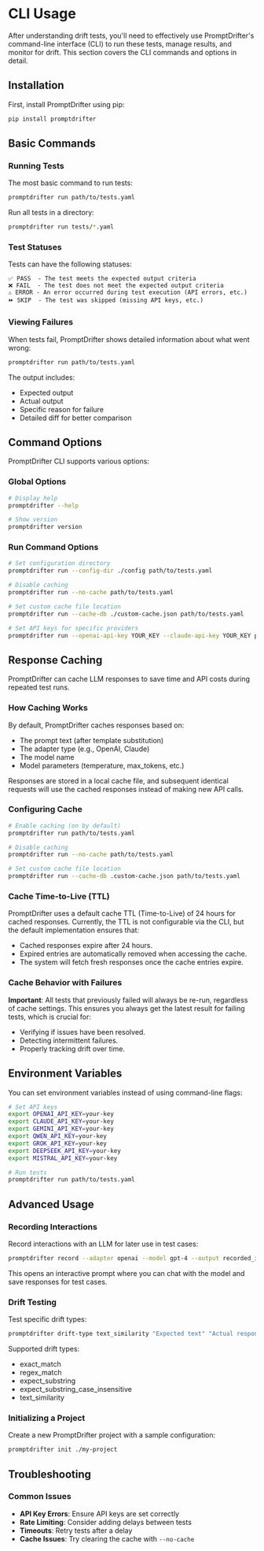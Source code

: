 # CLI Usage

After understanding drift tests, you'll need to effectively use PromptDrifter's command-line interface (CLI) to run these tests, manage results, and monitor for drift. This section covers the CLI commands and options in detail.

## Installation

First, install PromptDrifter using pip:

```bash
pip install promptdrifter
```

## Basic Commands

### Running Tests

The most basic command to run tests:

```bash
promptdrifter run path/to/tests.yaml
```

Run all tests in a directory:

```bash
promptdrifter run tests/*.yaml
```

<!-- TODO: Add screenshot of running tests with output -->

### Test Statuses

Tests can have the following statuses:

```
✅ PASS  - The test meets the expected output criteria
❌ FAIL  - The test does not meet the expected output criteria
⚠️ ERROR - An error occurred during test execution (API errors, etc.)
⏩ SKIP  - The test was skipped (missing API keys, etc.)
```

<!-- TODO: Add screenshot showing different test statuses -->

### Viewing Failures

When tests fail, PromptDrifter shows detailed information about what went wrong:

```bash
promptdrifter run path/to/tests.yaml
```

The output includes:
- Expected output
- Actual output
- Specific reason for failure
- Detailed diff for better comparison

<!-- TODO: Add screenshot of failure output -->

## Command Options

PromptDrifter CLI supports various options:

### Global Options

```bash
# Display help
promptdrifter --help

# Show version
promptdrifter version
```

### Run Command Options

```bash
# Set configuration directory
promptdrifter run --config-dir ./config path/to/tests.yaml

# Disable caching
promptdrifter run --no-cache path/to/tests.yaml

# Set custom cache file location
promptdrifter run --cache-db ./custom-cache.json path/to/tests.yaml

# Set API keys for specific providers
promptdrifter run --openai-api-key YOUR_KEY --claude-api-key YOUR_KEY path/to/tests.yaml
```

## Response Caching

PromptDrifter can cache LLM responses to save time and API costs during repeated test runs.

### How Caching Works

By default, PromptDrifter caches responses based on:
- The prompt text (after template substitution)
- The adapter type (e.g., OpenAI, Claude)
- The model name
- Model parameters (temperature, max_tokens, etc.)

Responses are stored in a local cache file, and subsequent identical requests will use the cached responses instead of making new API calls.

### Configuring Cache

```bash
# Enable caching (on by default)
promptdrifter run path/to/tests.yaml

# Disable caching
promptdrifter run --no-cache path/to/tests.yaml

# Set custom cache file location
promptdrifter run --cache-db .custom-cache.json path/to/tests.yaml
```

### Cache Time-to-Live (TTL)

PromptDrifter uses a default cache TTL (Time-to-Live) of 24 hours for cached responses. Currently, the TTL is not configurable via the CLI, but the default implementation ensures that:

- Cached responses expire after 24 hours.
- Expired entries are automatically removed when accessing the cache.
- The system will fetch fresh responses once the cache entries expire.

### Cache Behavior with Failures

**Important**: All tests that previously failed will always be re-run, regardless of cache settings. This ensures you always get the latest result for failing tests, which is crucial for:

- Verifying if issues have been resolved.
- Detecting intermittent failures.
- Properly tracking drift over time.

## Environment Variables

You can set environment variables instead of using command-line flags:

```bash
# Set API keys
export OPENAI_API_KEY=your-key
export CLAUDE_API_KEY=your-key
export GEMINI_API_KEY=your-key
export QWEN_API_KEY=your-key
export GROK_API_KEY=your-key
export DEEPSEEK_API_KEY=your-key
export MISTRAL_API_KEY=your-key

# Run tests
promptdrifter run path/to/tests.yaml
```

## Advanced Usage

### Recording Interactions

Record interactions with an LLM for later use in test cases:

```bash
promptdrifter record --adapter openai --model gpt-4 --output recorded_interactions.json
```

This opens an interactive prompt where you can chat with the model and save responses for test cases.

### Drift Testing

Test specific drift types:

```bash
promptdrifter drift-type text_similarity "Expected text" "Actual response"
```

Supported drift types:
- exact_match
- regex_match
- expect_substring
- expect_substring_case_insensitive
- text_similarity

### Initializing a Project

Create a new PromptDrifter project with a sample configuration:

```bash
promptdrifter init ./my-project
```

## Troubleshooting

### Common Issues

- **API Key Errors**: Ensure API keys are set correctly
- **Rate Limiting**: Consider adding delays between tests
- **Timeouts**: Retry tests after a delay
- **Cache Issues**: Try clearing the cache with `--no-cache`
